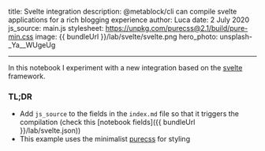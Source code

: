 title: Svelte integration
description: @metablock/cli can compile svelte applications for a rich blogging experience
author: Luca
date: 2 July 2020
js_source: main.js
stylesheet: https://unpkg.com/purecss@2.1/build/pure-min.css
image: {{ bundleUrl }}/lab/svelte/svelte.png
hero_photo: unsplash-_Ya__WUgeUg

---

<module-component src="{{ bundleUrl }}/lab/svelte/compiled.main.js"></module-component>

In this notebook I experiment with a new integration based on the [svelte](https://svelte.dev/) framework.

### TL;DR

* Add `js_source` to the fields in the `index.md` file so that it triggers the compilation (check this [notebook fields]({{ bundleUrl }}/lab/svelte.json))
* This example uses the minimalist [purecss](https://purecss.io/) for styling
